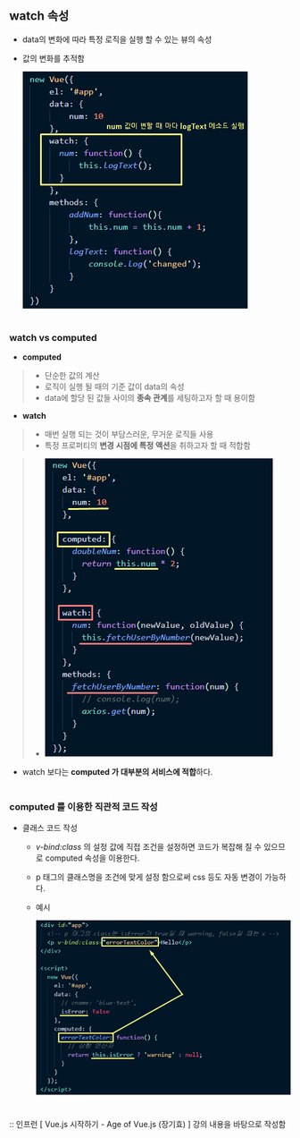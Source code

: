 ## watch 속성
- data의 변화에 따라 특정 로직을 실행 할 수 있는 뷰의 속성
- 값의 변화를 추적함   

  <img src="/Vue/img/watch2.png">

#
### watch vs computed
- **computed**
> - 단순한 값의 계산
> - 로직이 실행 될 때의 기준 값이 data의 속성 
> - data에 할당 된 값들 사이의 **종속 관계**를 세팅하고자 할 때 용이함 

- **watch**
> - 매번 실행 되는 것이 부담스러운, 무거운 로직들 사용 
> - 특정 프로퍼티의 **변경 시점에 특정 액션**을 취하고자 할 때 적합함   

> - <img src="/Vue/img/watchvscomputed.png">
   

- watch 보다는 **computed 가 대부분의 서비스에 적합**하다. 
#
### computed 를 이용한 직관적 코드 작성  
- 클래스 코드 작성   
  - *v-bind:class*  의 설정 값에 직접 조건을 설정하면 코드가 복잡해 질 수 있으므로 computed 속성을 이용한다. 
  - p 태그의 클래스명을 조건에 맞게 설정 함으로써 css 등도 자동 변경이 가능하다.         
  - 예시    
    
    <img src="/Vue/img/computed-usage.png">   

#
:: 인프런 [ Vue.js 시작하기 - Age of Vue.js (장기효) ] 강의 내용을 바탕으로 작성함
